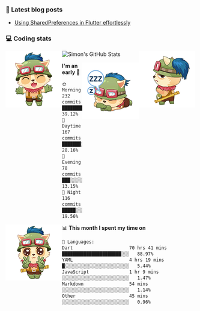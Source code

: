 ### 📘 Latest blog posts

<!-- BLOG-POST-LIST:START -->
- [Using SharedPreferences in Flutter effortlessly](https://dev.to/simonpham/using-sharedpreferences-in-flutter-effortlessly-3e29)
<!-- BLOG-POST-LIST:END -->

### 💻 Coding stats
<img align="right" src="https://raw.githubusercontent.com/simonpham/simonpham/master/assets/images/6kiur.gif" >


<img align="left" src="https://raw.githubusercontent.com/simonpham/simonpham/master/assets/images/5kiur.gif" >

![Simon's GitHub Stats](https://github-readme-stats-blue.vercel.app/api?username=simonpham)

<img align="right" src="https://raw.githubusercontent.com/simonpham/simonpham/master/assets/images/4kiur.gif" >

<!--START_SECTION:waka-->
**I'm an early 🐤** 

```text
🌞 Morning    232 commits    █████████░░░░░░░░░░░░░░░░   39.12% 
🌆 Daytime    167 commits    ███████░░░░░░░░░░░░░░░░░░   28.16% 
🌃 Evening    78 commits     ███░░░░░░░░░░░░░░░░░░░░░░   13.15% 
🌙 Night      116 commits    █████░░░░░░░░░░░░░░░░░░░░   19.56%

```


<img align="left" src="https://raw.githubusercontent.com/simonpham/simonpham/master/assets/images/19kiur.gif" >📊 **This month I spent my time on** 

```text
💬 Languages: 
Dart                     70 hrs 41 mins      ██████████████████████░░░   88.97% 
YAML                     4 hrs 19 mins       █░░░░░░░░░░░░░░░░░░░░░░░░   5.44% 
JavaScript               1 hr 9 mins         ░░░░░░░░░░░░░░░░░░░░░░░░░   1.47% 
Markdown                 54 mins             ░░░░░░░░░░░░░░░░░░░░░░░░░   1.14% 
Other                    45 mins             ░░░░░░░░░░░░░░░░░░░░░░░░░   0.96%

```


<!--END_SECTION:waka-->
